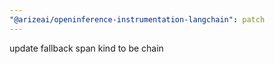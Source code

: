 ```yaml
---
"@arizeai/openinference-instrumentation-langchain": patch
---
```


update fallback span kind to be chain
